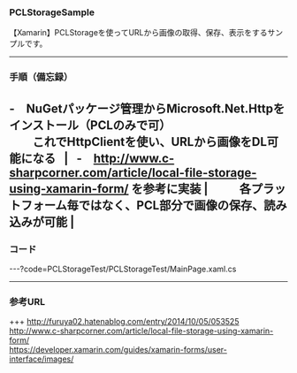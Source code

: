 ### PCLStorageSample
【Xamarin】PCLStorageを使ってURLから画像の取得、保存、表示をするサンプルです。

---

### 手順（備忘録）
-　NuGetパッケージ管理からMicrosoft.Net.Httpをインストール（PCLのみで可）  
　　これでHttpClientを使い、URLから画像をDL可能になる   |    
-　http://www.c-sharpcorner.com/article/local-file-storage-using-xamarin-form/  を参考に実装 |   
　　各プラットフォーム毎ではなく、PCL部分で画像の保存、読み込みが可能 |   
---

### コード
---?code=PCLStorageTest/PCLStorageTest/MainPage.xaml.cs

---

### 参考URL

+++
http://furuya02.hatenablog.com/entry/2014/10/05/053525  
http://www.c-sharpcorner.com/article/local-file-storage-using-xamarin-form/  
https://developer.xamarin.com/guides/xamarin-forms/user-interface/images/

